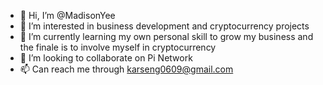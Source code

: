 - 👋 Hi, I’m @MadisonYee
- 👀 I’m interested in business development and cryptocurrency projects 
- 🌱 I’m currently learning my own personal skill to grow my business and the finale is to involve myself in cryptocurrency 
- 💞️ I’m looking to collaborate on Pi Network 
- 📫 Can reach me through karseng0609@gmail.com 

<!---
MadisonYee/MadisonYee is a ✨ special ✨ repository because its `README.md` (this file) appears on your GitHub profile.
You can click the Preview link to take a look at your changes.
--->
